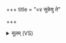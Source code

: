 +++
title = "०४ सुकेषु ते"

+++
<details><summary>मूलम् (VS)</summary>

सुके॑षु ते हरि॒माणं॑ रोप॒णाका॑सु दध्मसि। अथो॒ हारि॑द्रवेषु ते हरि॒माणं॒ नि द॑ध्मसि ॥
</details>